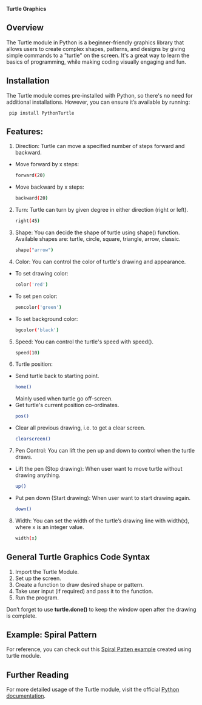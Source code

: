**Turtle Graphics**

## Overview
The Turtle module in Python is a beginner-friendly graphics library that allows users to create complex shapes, patterns, and designs by giving simple commands to a "turtle" on the screen. It's a great way to learn the basics of programming, while making coding visually engaging and fun.

## Installation
The Turtle module comes pre-installed with Python, so there's no need for additional installations. However, you can ensure it’s available by running:

     pip install PythonTurtle


## Features:
1) Direction:
 Turtle can move a specified number of steps forward and backward.
 - Move forward by x steps: 
     ```sh
     forward(20)  
     ``` 
 - Move backward by x steps: 
     ```sh
     backward(20)  
     ```     
2) Turn: 
 Turtle can turn by given degree in either direction (right or left).
     ```sh
     right(45)  
     ```
3) Shape: 
 You can decide the shape of turtle using shape() function.
 Available shapes are: turtle, circle, square, triangle, arrow, classic.
     ```sh
     shape("arrow")
     ```
4) Color:
 You can control the color of turtle's drawing and appearance.
 - To set drawing color:
     ```sh 
     color('red')
     ```
 - To set pen color:
     ```sh
     pencolor('green')
     ```    
 - To set background color:
     ```sh
     bgcolor('black')
     ```    
5) Speed:
 You can control the turtle's speed with speed().
     ```sh 
     speed(10)
     ```
6) Turtle position:
 - Send turtle back to starting point.   
     ```sh
     home()
     ```  
    Mainly used when turtle go off-screen.
 - Get turtle's current position co-ordinates.
     ```sh
     pos()
     ```
 - Clear all previous drawing, i.e. to get a clear screen.
     ```sh
     clearscreen()
     ```
7) Pen Control: 
 You can lift the pen up and down to control when the turtle draws.
 - Lift the pen (Stop drawing):
     When user want to move turtle without drawing anything.
     ```sh
     up()
     ```
 - Put pen down (Start drawing):
     When user want to start drawing again.
     ```sh
     down()
     ```
8) Width:
 You can set the width of the turtle’s drawing line with width(x), where x is an integer value.
     ```sh 
     width(x)
     ```


## General Turtle Graphics Code Syntax

1) Import the Turtle Module.
2) Set up the screen.
3) Create a function to draw desired shape or pattern.
4) Take user input (if required) and pass it to the function.
5) Run the program.

Don’t forget to use **turtle.done()** to keep the window open after the drawing is complete.

## Example: Spiral Pattern

For reference, you can check out this [Spiral Patten example](turtle_spiral.py) created using turtle module.

## Further Reading
For more detailed usage of the Turtle module, visit the official [Python documentation](https://docs.python.org/3/library/turtle.html).


